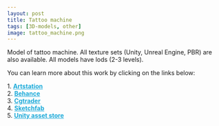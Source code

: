 ```yaml
---
layout: post 
title: Tattoo machine
tags: [3D-models, other]
image: tattoo_machine.png
---
```

Model of tattoo machine.
All texture sets (Unity, Unreal Engine, PBR) are also available. 
All models have lods (2-3 levels).

<!--more-->

You can learn more about this work by clicking on the links below: <br/>

<div>
	1.
    <a href="https://www.artstation.com/artwork/GXeWP1" target="_blank" style="font-weight: bold; color: #1CAAD9;">Artstation</a><br/>
	2.
	<a href="https://www.behance.net/gallery/73680055/Tattoo-Machine" target="_blank" style="font-weight: bold; color: #1CAAD9;">Behance</a><br/>	
	3.
	<a href="https://www.cgtrader.com/3d-models/interior/other/tattoo-machine-f9b1c77e-343c-449a-857b-7a3435eeda8d" target="_blank" style="font-weight: bold; color: #1CAAD9;">Cgtrader</a><br/>
	4.
	<a href="https://sketchfab.com/3d-models/tattoo-machine-1cfa046072674ea49d0ff6c9dc459fe7" target="_blank" style="font-weight: bold; color: #1CAAD9;">Sketchfab</a><br/>	
	5.
	<a href="https://assetstore.unity.com/packages/3d/environments/tattoo-machine-136059" target="_blank" style="font-weight: bold; color: #1CAAD9;">Unity asset store</a>
</div>
